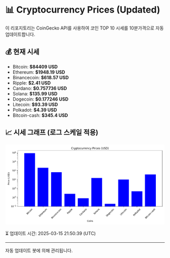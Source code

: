 
# 📊 Cryptocurrency Prices (Updated)

이 리포지토리는 CoinGecko API를 사용하여 코인 TOP 10 시세를 10분가격으로 자동 업데이트합니다.

## 💰 현재 시세
- Bitcoin: **$84409 USD**
- Ethereum: **$1948.19 USD**
- Binancecoin: **$618.57 USD**
- Ripple: **$2.41 USD**
- Cardano: **$0.757736 USD**
- Solana: **$135.99 USD**
- Dogecoin: **$0.177246 USD**
- Litecoin: **$93.39 USD**
- Polkadot: **$4.39 USD**
- Bitcoin-cash: **$345.4 USD**

## 📈 시세 그래프 (로그 스케일 적용)
![Crypto Prices](crypto_prices.png)

⏳ 업데이트 시간: 2025-03-15 21:50:39 (UTC)

---
자동 업데이트 봇에 의해 관리됩니다.
